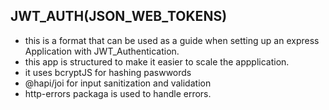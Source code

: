 ## JWT_AUTH(JSON_WEB_TOKENS)
* this is a format that can be used as a guide when setting up an express Application with JWT_Authentication.
* this app is structured to make it easier to scale the appplication.
* it uses bcryptJS for hashing paswwords
* @hapi/joi for input sanitization and validation
* http-errors packaga is used to handle errors. 
